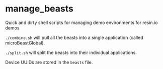 # manage_beasts
Quick and dirty shell scripts for managing demo environments for resin.io demos

`./combine.sh` will pull all the beasts into a single application (called microBeastGlobal).

`./split.sh` will split the beasts into their individual applications.

Device UUIDs are stored in the `beasts` file.
